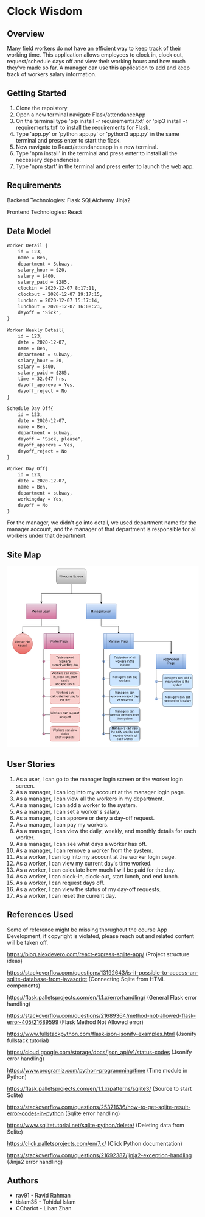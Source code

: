 # Clock Wisdom

## Overview

Many field workers do not have an efficient way to keep track of their working time. This application allows employees to clock in, clock out, request/schedule days off and view their working hours and how much they've made so far. A manager can use this application to add and keep track of workers salary information.

## Getting Started

1. Clone the repoistory
2. Open a new terminal navigate Flask/attendanceApp
3. On the terminal type 'pip install -r requirements.txt' or 'pip3 install -r requirements.txt' to install the requirements for Flask.
4. Type 'app.py' or 'python app.py' or 'python3 app.py' in the same terminal and press enter to start the flask.
5. Now navigate to React/attendanceapp in a new terminal.
6. Type 'npm install' in the terminal and press enter to install all the necessary dependencies.
7. Type 'npm start' in the terminal and press enter to launch the web app.

## Requirements

Backend Technologies:
Flask
SQLAlchemy
Jinja2

Frontend Technologies:
React

## Data Model

```
Worker Detail {
    id = 123,
    name = Ben,
    department = Subway,
    salary_hour = $20,
    salary = $400,
    salary_paid = $285,
    clockin = 2020-12-07 8:17:11,
    clockout = 2020-12-07 19:17:15,
    lunchin = 2020-12-07 15:17:14,
    lunchout = 2020-12-07 16:08:23,
    dayoff = "Sick",
}
```

```
Worker Weekly Detail{
    id = 123,
    date = 2020-12-07,
    name = Ben,
    department = subway,
    salary_hour = 20,
    salary = $400,
    salary_paid = $285,
    time = 32.047 hrs,
    dayoff_approve = Yes,
    dayoff_reject = No
}
```

```
Schedule Day Off{
    id = 123,
    date = 2020-12-07,
    name = Ben,
    department = subway,
    dayoff = "Sick, please",
    dayoff_approve = Yes,
    dayoff_reject = No
}
```

```
Worker Day Off{
    id = 123,
    date = 2020-12-07,
    name = Ben,
    department = subway,
    workingday = Yes,
    dayoff = No
}
```

For the manager, we didn't go into detail, we used department name for the manager account, and the manager of that department is responsible for all workers under that department.

## Site Map

![](sitemap.PNG)

## User Stories

1. As a user, I can go to the manager login screen or the worker login screen.
2. As a manager, I can log into my account at the manager login page.
3. As a manager, I can view all the workers in my department.
4. As a manager, I can add a worker to the system.
5. As a manager, I can set a worker's salary.
6. As a manager, I can approve or deny a day-off request.
7. As a manager, I can pay my workers.
8. As a manager, I can view the daily, weekly, and monthly details for each worker.
9. As a manager, I can see what days a worker has off.
10. As a manager, I can remove a worker from the system.
11. As a worker, I can log into my account at the worker login page.
12. As a worker, I can view my current day's time worked.
13. As a worker, I can calculate how much I will be paid for the day.
14. As a worker, I can clock-in, clock-out, start lunch, and end lunch.
15. As a worker, I can request days off.
16. As a worker, I can view the status of my day-off requests.
17. As a worker, I can reset the current day.

## References Used

Some of reference might be missing thorughout the course App Development, if copyright is violated, please reach out and related content will be taken off.

https://blog.alexdevero.com/react-express-sqlite-app/ (Project structure ideas)

https://stackoverflow.com/questions/13192643/is-it-possible-to-access-an-sqlite-database-from-javascript (Connecting Sqlite from HTML components)

https://flask.palletsprojects.com/en/1.1.x/errorhandling/ (General Flask error handling)

https://stackoverflow.com/questions/21689364/method-not-allowed-flask-error-405/21689599 (Flask Method Not Allowed error)

https://www.fullstackpython.com/flask-json-jsonify-examples.html (Jsonify fullstack tutorial)

https://cloud.google.com/storage/docs/json_api/v1/status-codes (Jsonify error handling)

https://www.programiz.com/python-programming/time (Time module in Python)

https://flask.palletsprojects.com/en/1.1.x/patterns/sqlite3/ (Source to start Sqlite)

https://stackoverflow.com/questions/25371636/how-to-get-sqlite-result-error-codes-in-python (Sqlite error handling)

https://www.sqlitetutorial.net/sqlite-python/delete/ (Deleting data from Sqlite)

https://click.palletsprojects.com/en/7.x/ (Click Python documentation)

https://stackoverflow.com/questions/21692387/jinja2-exception-handling (Jinja2 error handling)

## Authors

- rav91 - Ravid Rahman
- tislam35 - Tohidul Islam
- CChariot - Lihan Zhan
